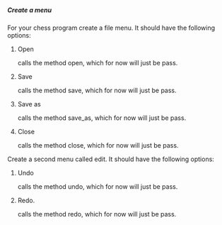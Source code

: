 ##### Create a menu

For your chess program create a file menu. It should have the following options:

1. Open

    calls the method open, which for now will just be pass.

2. Save

    calls the method save, which for now will just be pass.

3. Save as

    calls the method save_as, which for now will just be pass.

4. Close

    calls the method close, which for now will just be pass.

Create a second menu called edit. It should have the following options:

1. Undo

    calls the method undo, which for now will just be pass.

2. Redo.

    calls the method redo, which for now will just be pass.
